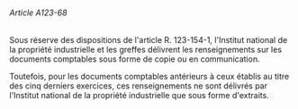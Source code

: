 ###### Article A123-68

Sous réserve des dispositions de l'article R. 123-154-1, l'Institut national de la propriété industrielle et les greffes délivrent les renseignements sur les documents comptables sous forme de copie ou en communication.

Toutefois, pour les documents comptables antérieurs à ceux établis au titre des cinq derniers exercices, ces renseignements ne sont délivrés par l'Institut national de la propriété industrielle que sous forme d'extraits.

